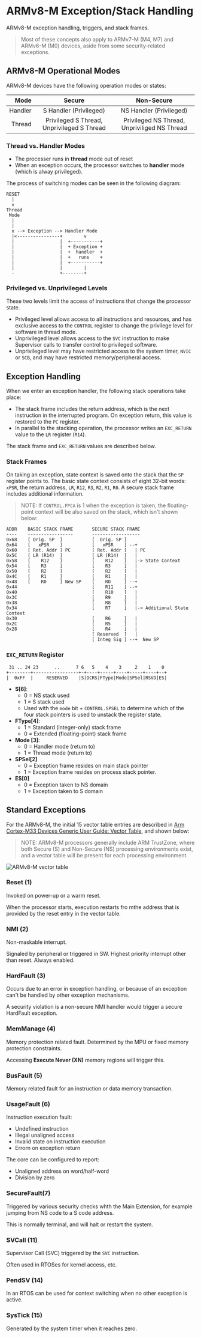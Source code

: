 # ARMv8-M Exception/Stack Handling

ARMv8-M exception handling, triggers, and stack frames.

> Most of these concepts also apply to ARMv7-M (M4, M7) and ARMv6-M (M0)
  devices, aside from some security-related exceptions.

## ARMv8-M Operational Modes

ARMv8-M devices have the following operation modes or states:

| Mode     | Secure                                     | Non-Secure          |
|---------:|:------------------------------------------:|:-------------------:|
| Handler  | S Handler (Privileged)                     | NS Handler (Privileged) |
| Thread   | Privileged S Thread, Unprivileged S Thread | Privileged NS Thread, Unpriviliged NS Thread |

### Thread vs. Handler Modes

- The processer runs in **thread** mode out of reset
- When an exception occurs, the processor switches to **handler** mode (which
  is alway privileged).

The process of switching modes can be seen in the following diagram:

```
RESET
  |
  v
Thread
 Mode
  |
  |
  x --> Exception --> Handler Mode
  |<----------------+        v
  |                 |  +-----------+
  |                 |  + Exception +
  |                 |  +  handler  +
  |                 |  +   runs    +
  |                 |  +-----------+
  |                 |        |
  -                 +--------+
```

### Privileged vs. Unprivileged Levels

These two levels limit the access of instructions that change the processor
state.

- Privileged level allows access to all instructions and resources, and has
  exclusive access to the `CONTROL` register to change the privilege level for
  software in thread mode.
- Unprivileged level allows access to the `SVC` instruction to make Supervisor
  calls to transfer control to privileged software.
- Unprivileged level may have restricted access to the system timer, `NVIC` or
  `SCB`, and may have restricted memory/peripheral access.

## Exception Handling

When we enter an exception handler, the following stack operations take place:

- The stack frame includes the return address, which is the next instruction
  in the interrupted program. On exception return, this value is restored to
  the `PC` register.
- In parallel to the stacking operation, the processor writes an `EXC_RETURN`
  value to the `LR` register (`R14`).

The stack frame and `EXC_RETURN` values are described below.

### Stack Frames

On taking an exception, state context is saved onto the stack that the `SP`
register points to. The basic state context consists of eight 32-bit words:
`xPSR`, the return address, `LR`, `R12`, `R3`, `R2`, `R1`, `R0`. A secure
stack frame includes additional information.

> NOTE: If `CONTROL.FPCA` is 1 when the exception is taken, the floating-point
  context will be also saved on the stack, which isn't shown below:

```
ADDR    BASIC STACK FRAME       SECURE STACK FRAME
----    -----------------       ------------------
0x68    [ Orig. SP  ]           [  Orig. SP ]
0x64    [   xPSR    ]           [   xPSR    ] --+
0x60    [ Ret. Addr ] PC        [ Ret. Addr ]   | PC
0x5C    [ LR (R14)  ]           [ LR (R14)  ]   |
0x58    [    R12    ]           [    R12    ]   |-> State Context
0x54    [    R3     ]           [    R3     ]   |
0x50    [    R2     ]           [    R2     ]   |
0x4C    [    R1     ]           [    R1     ]   |
0x48    [    R0     ] New SP    [    RO     ] --+
0x44                            [    R11    ] --+
0x40                            [    R10    ]   |
0x3C                            [    R9     ]   |
0x38                            [    R8     ]   |
0x34                            [    R7     ]   |-> Additional State Context
0x30                            [    R6     ]   |
0x2C                            [    R5     ]   |
0x28                            [    R4     ]   |
                                [ Reserved  ]   |
                                [ Integ Sig ] --+  New SP
```

### `EXC_RETURN` Register

```
 31 .. 24 23      ..      7 6   5    4    3     2    1    0
+--------+-----------------+-+----+-----+----+-----+----+--+
|  0xFF  |     RESERVED    |S|DCRS|FType|Mode|SPSel|RSVD|ES|
````

- **S[6]**:
  - 0 = NS stack used
  - 1 = S stack used
  - Used with the `mode` bit + `CONTROL.SPSEL` to determine which of the four
    stack pointers is used to unstack the register state.
- **FType[4]**: 
  - 1 = Standard (integer-only) stack frame
  - 0 = Extended (floating-point) stack frame
- **Mode [3]**:
  - 0 = Handler mode (return to)
  - 1 = Thread mode (return to)
- **SPSel[2]**
  - 0 = Exception frame resides on main stack pointer
  - 1 = Exception frame resides on process stack pointer.
- **ES[0]**
  - 0 = Exception taken to NS domain
  - 1 = Exception taken to S domain

## Standard Exceptions

For the ARMv8-M, the initial 15 vector table entries are described in
[Arm Cortex-M33 Devices Generic User Guide: Vector Table](https://developer.arm.com/documentation/100235/0002/the-cortex-m33-processor/exception-model/vector-table), and shown below:

> NOTE: ARMv8-M processors generally include ARM TrustZone, where both
  Secure (S) and Non-Secure (NS) processing environments exist, and a
  vector table will be present for each processing environment.

![ARMv8-M vector table](img/armv8m_vectortable.svg "ARMv8-M vector table")

### Reset (1)

Invoked on power-up or a warm reset.

When the processor starts, execution restarts fro mthe address that is
provided by the reset entry in the vector table.

### NMI (2)

Non-maskable interrupt.

Signaled by peripheral or triggered in SW. Highest priority interrupt other
than reset. Always enabled.

### HardFault (3)

Occurs due to an error in exception handling, or because of an exception can't
be handled by other exception mechanisms.

A security violation is a non-secure NMI handler would trigger a secure
HardFault exception.

### MemManage (4)

Memory protection related fault. Determined by the MPU or fixed memory
protection constraints.

Accessing **Execute Never (XN)** memory regions will trigger this.

### BusFault (5)

Memory related fault for an instruction or data memory transaction.

### UsageFault (6)

Instruction execution fault:

- Undefined instruction
- Illegal unaligned access
- Invalid state on instruction execution
- Errorn on exception return

The core can be configured to report:

- Unaligned address on word/half-word
- Division by zero

### SecureFault(7)

Triggered by various security checks whth the Main Extension, for example
jumping from NS code to a S code address.

This is normally terminal, and will halt or restart the system.

### SVCall (11)

Supervisor Call (SVC) triggered by the `SVC` instruction.

Often used in RTOSes for kernel access, etc.

### PendSV (14)

In an RTOS can be used for context switching when no other exception is active.

### SysTick (15)

Generated by the system timer when it reaches zero.